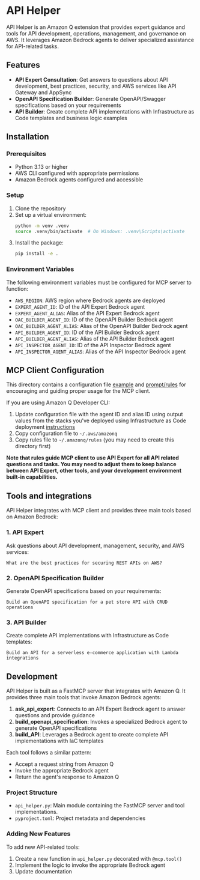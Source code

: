 # API Helper

API Helper is an Amazon Q extension that provides expert guidance and tools for API development, operations, management, and governance on AWS. It leverages Amazon Bedrock agents to deliver specialized assistance for API-related tasks.

## Features

- **API Expert Consultation**: Get answers to questions about API development, best practices, security, and AWS services like API Gateway and AppSync
- **OpenAPI Specification Builder**: Generate OpenAPI/Swagger specifications based on your requirements
- **API Builder**: Create complete API implementations with Infrastructure as Code templates and business logic examples

## Installation

### Prerequisites

- Python 3.13 or higher
- AWS CLI configured with appropriate permissions
- Amazon Bedrock agents configured and accessible

### Setup

1. Clone the repository
2. Set up a virtual environment:
   ```bash
   python -m venv .venv
   source .venv/bin/activate  # On Windows: .venv\Scripts\activate
   ```
3. Install the package:
   ```bash
   pip install -e .
   ```

### Environment Variables

The following environment variables must be configured for MCP server to function:

- `AWS_REGION`: AWS region where Bedrock agents are deployed
- `EXPERT_AGENT_ID`: ID of the API Expert Bedrock agent
- `EXPERT_AGENT_ALIAS`: Alias of the API Expert Bedrock agent
- `OAC_BUILDER_AGENT_ID`: ID of the OpenAPI Builder Bedrock agent
- `OAC_BUILDER_AGENT_ALIAS`: Alias of the OpenAPI Builder Bedrock agent
- `API_BUILDER_AGENT_ID`: ID of the API Builder Bedrock agent
- `API_BUILDER_AGENT_ALIAS`: Alias of the API Builder Bedrock agent
- `API_INSPECTOR_AGENT_ID`: ID of the API Inspector Bedrock agent
- `API_INSPECTOR_AGENT_ALIAS`: Alias of the API Inspector Bedrock agent


## MCP Client Configuration

This directory contains a configuration file [example](../config/mcp.json) and [prompt/rules](../config/q-cli-rules.md) for encouraging and guiding proper usage for the MCP client.

If you are using Amazon Q Developer CLI:
1. Update configuration file with the agent ID and alias ID using output values from the stacks you've deployed using Infrastructure as Code deployment [instructions](../../iac/README.md)
2. Copy configuration file to `~/.aws/amazonq`
3. Copy rules file to `~/.amazonq/rules` (you may need to create this directory first)

**Note that rules guide MCP client to use API Expert for all API related questions and tasks. You may need to adjust them to keep balance between API Expert, other tools, and your development environment built-in capabilities.**

## Tools and integrations

API Helper integrates with MCP client and provides three main tools based on Amazon Bedrock:

### 1. API Expert

Ask questions about API development, management, security, and AWS services:

```
What are the best practices for securing REST APIs on AWS?
```

### 2. OpenAPI Specification Builder

Generate OpenAPI specifications based on your requirements:

```
Build an OpenAPI specification for a pet store API with CRUD operations
```

### 3. API Builder

Create complete API implementations with Infrastructure as Code templates:

```
Build an API for a serverless e-commerce application with Lambda integrations
```

## Development

API Helper is built as a FastMCP server that integrates with Amazon Q. It provides three main tools that invoke Amazon Bedrock agents:

1. **ask_api_expert**: Connects to an API Expert Bedrock agent to answer questions and provide guidance
2. **build_openapi_specification**: Invokes a specialized Bedrock agent to generate OpenAPI specifications
3. **build_API**: Leverages a Bedrock agent to create complete API implementations with IaC templates

Each tool follows a similar pattern:
- Accept a request string from Amazon Q
- Invoke the appropriate Bedrock agent
- Return the agent's response to Amazon Q

### Project Structure

- `api_helper.py`: Main module containing the FastMCP server and tool implementations.
- `pyproject.toml`: Project metadata and dependencies

### Adding New Features

To add new API-related tools:

1. Create a new function in `api_helper.py` decorated with `@mcp.tool()`
2. Implement the logic to invoke the appropriate Bedrock agent
3. Update documentation



